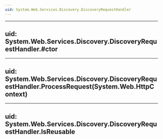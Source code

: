 ```yaml
---
uid: System.Web.Services.Discovery.DiscoveryRequestHandler
---
```


---
uid: System.Web.Services.Discovery.DiscoveryRequestHandler.#ctor
---

---
uid: System.Web.Services.Discovery.DiscoveryRequestHandler.ProcessRequest(System.Web.HttpContext)
---

---
uid: System.Web.Services.Discovery.DiscoveryRequestHandler.IsReusable
---
